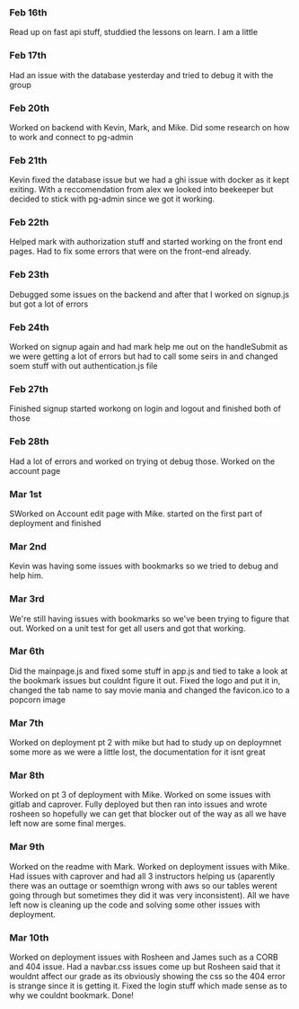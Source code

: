 ### Feb 16th
Read up on fast api stuff, studdied the lessons on learn. I am a little

### Feb 17th
Had an issue with the database yesterday and tried to debug it with the group

### Feb 20th
Worked on backend with Kevin, Mark, and Mike. Did some research on how to work and connect to pg-admin

### Feb 21th
Kevin fixed the database issue but we had a ghi issue with docker as it kept exiting. With a reccomendation from alex we looked into beekeeper but decided to stick with pg-admin since we got it working.

### Feb 22th
Helped mark with authorization stuff and started working on the front end pages. Had to fix some errors that were on the front-end already.

### Feb 23th
Debugged some issues on the backend and after that I worked on signup.js but got a lot of errors

### Feb 24th
Worked on signup again and had mark help me out on the handleSubmit as we were getting a lot of errors but had to call some seirs in and changed soem stuff with out authentication.js file

### Feb 27th
Finished signup started workong on login and logout and finished both of those

### Feb 28th
Had a lot of errors and worked on trying ot debug those. Worked on the account page

### Mar 1st
SWorked on Account edit page with Mike. started on the first part of deployment and finished

### Mar 2nd
Kevin was having some issues with bookmarks so we tried to debug and help him.

### Mar 3rd
We're still having issues with bookmarks so we've been trying to figure that out. Worked on a unit test for get all users and got that working.

### Mar 6th
Did the mainpage.js and fixed some stuff in app.js and tied to take a look at the bookmark issues but couldnt figure it out. Fixed the logo and put it in, changed the tab name to say movie mania and changed the favicon.ico to a popcorn image

### Mar 7th
Worked on deployment pt 2 with mike but had to study up on deploymnet some more as we were a little lost, the documentation for it isnt great

### Mar 8th
Worked on pt 3 of deployment with Mike. Worked on some issues with gitlab and caprover. Fully deployed but then ran into issues and wrote rosheen so hopefully we can get that blocker out of the way as all we have left now are some final merges.

### Mar 9th
Worked on the readme with Mark. Worked on deployment issues with Mike. Had issues with caprover and had all 3 instructors helping us (aparently there was an outtage or soemthign wrong with aws so our tables werent going through but sometimes they did it was very inconsistent). All we have left now is cleaning up the code and solving some other issues with deployment.

### Mar 10th
Worked on deployment issues with Rosheen and James such as a CORB and 404 issue. Had a navbar.css issues come up but Rosheen said that it wouldnt affect our grade as its obviously showing the css so the 404 error is strange since it is getting it. Fixed the login stuff which made sense as to why we couldnt bookmark. Done!

